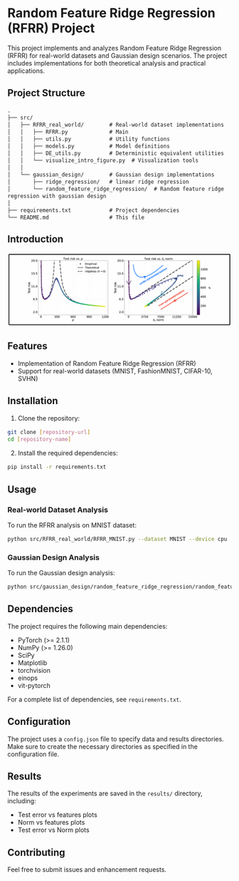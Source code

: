 # Random Feature Ridge Regression (RFRR) Project

This project implements and analyzes Random Feature Ridge Regression (RFRR) for real-world datasets and Gaussian design scenarios. The project includes implementations for both theoretical analysis and practical applications.



## Project Structure

```
.
├── src/
│   ├── RFRR_real_world/        # Real-world dataset implementations
│   │   ├── RFRR.py             # Main 
│   │   ├── utils.py            # Utility functions
│   │   ├── models.py           # Model definitions
│   │   ├── DE_utils.py         # Deterministic equivalent utilities
│   │   └── visualize_intro_figure.py  # Visualization tools
│   │
│   └── gaussian_design/        # Gaussian design implementations
│       ├── ridge_regression/   # linear ridge regression
│       └── random_feature_ridge_regression/  # Random feature ridge regression with gaussian design
│
├── requirements.txt            # Project dependencies
└── README.md                   # This file
```

## Introduction

![Introduction Figure](intro_figure.png?raw=true)

## Features

- Implementation of Random Feature Ridge Regression (RFRR)
- Support for real-world datasets (MNIST, FashionMNIST, CIFAR-10, SVHN)

## Installation

1. Clone the repository:
```bash
git clone [repository-url]
cd [repository-name]
```

2. Install the required dependencies:
```bash
pip install -r requirements.txt
```

## Usage

### Real-world Dataset Analysis

To run the RFRR analysis on MNIST dataset:

```bash
python src/RFRR_real_world/RFRR_MNIST.py --dataset MNIST --device cpu
```

### Gaussian Design Analysis

To run the Gaussian design analysis:

```bash
python src/gaussian_design/random_feature_ridge_regression/random_feature_ridge_regression.py
```

## Dependencies

The project requires the following main dependencies:
- PyTorch (>= 2.1.1)
- NumPy (>= 1.26.0)
- SciPy
- Matplotlib
- torchvision
- einops
- vit-pytorch

For a complete list of dependencies, see `requirements.txt`.

## Configuration

The project uses a `config.json` file to specify data and results directories. Make sure to create the necessary directories as specified in the configuration file.

## Results

The results of the experiments are saved in the `results/` directory, including:
- Test error vs features plots
- Norm vs features plots
- Test error vs Norm plots

## Contributing

Feel free to submit issues and enhancement requests.


